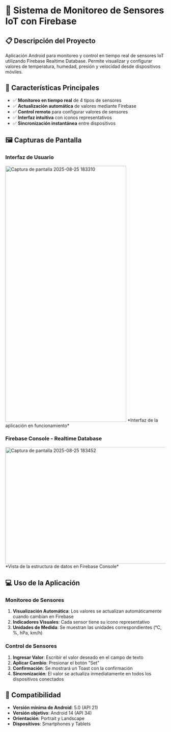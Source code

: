 # 📱 Sistema de Monitoreo de Sensores IoT con Firebase

## 📋 Descripción del Proyecto

Aplicación Android para monitoreo y control en tiempo real de sensores IoT utilizando Firebase Realtime Database. Permite visualizar y configurar valores de temperatura, humedad, presión y velocidad desde dispositivos móviles.

## 🎯 Características Principales

- ✅ **Monitoreo en tiempo real** de 4 tipos de sensores
- ✅ **Actualización automática** de valores mediante Firebase
- ✅ **Control remoto** para configurar valores de sensores
- ✅ **Interfaz intuitiva** con iconos representativos
- ✅ **Sincronización instantánea** entre dispositivos


## 🖼️ Capturas de Pantalla

### Interfaz de Usuario

<img width="380" height="802" alt="Captura de pantalla 2025-08-25 183310" src="https://github.com/user-attachments/assets/fad5603b-697e-4e0f-a885-ad5af8a3f3bf" />
*Interfaz de la aplicación en funcionamiento*

### Firebase Console - Realtime Database

<img width="935" height="365" alt="Captura de pantalla 2025-08-25 183452" src="https://github.com/user-attachments/assets/a775b078-f96d-401b-b1c7-3f1de62a08ed" />
*Vista de la estructura de datos en Firebase Console*


## 💻 Uso de la Aplicación

### Monitoreo de Sensores

1. **Visualización Automática**: Los valores se actualizan automáticamente cuando cambian en Firebase
2. **Indicadores Visuales**: Cada sensor tiene su icono representativo
3. **Unidades de Medida**: Se muestran las unidades correspondientes (°C, %, hPa, km/h)

### Control de Sensores

1. **Ingresar Valor**: Escribir el valor deseado en el campo de texto
2. **Aplicar Cambio**: Presionar el botón "Set"
3. **Confirmación**: Se mostrará un Toast con la confirmación
4. **Sincronización**: El valor se actualiza inmediatamente en todos los dispositivos conectados


## 📱 Compatibilidad

- **Versión mínima de Android**: 5.0 (API 21)
- **Versión objetivo**: Android 14 (API 34)
- **Orientación**: Portrait y Landscape
- **Dispositivos**: Smartphones y Tablets
